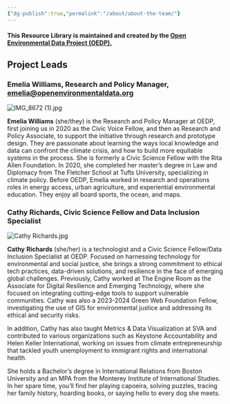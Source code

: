 ```yaml
---
{"dg-publish":true,"permalink":"/about/about-the-team/"}
---
```



#### This Resource Library is maintained and created by the [Open Environmental Data Project (OEDP).](https://www.openenvironmentaldata.org) 





## Project Leads
### Emelia Williams, Research and Policy Manager, emelia@openenvironmentaldata.org

![IMG_8672 (1).jpg](/img/user/Photos%20for%20Resource%20Library/IMG_8672%20(1).jpg)

**Emelia Williams** (she/they) is the Research and Policy Manager at OEDP, first joining us in 2020 as the Civic Voice Fellow, and then as Research and Policy Associate, to support the initiative through research and prototype design. They are passionate about learning the ways local knowledge and data can confront the climate crisis, and how to build more equitable systems in the process. She is formerly a Civic Science Fellow with the Rita Allen Foundation. In 2020, she completed her master’s degree in Law and Diplomacy from The Fletcher School at Tufts University, specializing in climate policy. Before OEDP, Emelia worked in research and operations roles in energy access, urban agriculture, and experiential environmental education. They enjoy all board sports, the ocean, and maps. 



### Cathy Richards, Civic Science Fellow and Data Inclusion Specialist

![Cathy Richards.jpg](/img/user/Photos%20for%20Resource%20Library/Cathy%20Richards.jpg)

**Cathy** **Richards** (she/her) is a technologist and a Civic Science Fellow/Data Inclusion Specialist at OEDP. Focused on harnessing technology for environmental and social justice, she brings a strong commitment to ethical tech practices, data-driven solutions, and resilience in the face of emerging global challenges. Previously, Cathy worked at The Engine Room as the Associate for Digital Resilience and Emerging Technology, where she focused on integrating cutting-edge tools to support vulnerable communities. Cathy was also a 2023-2024 Green Web Foundation Fellow, investigating the use of GIS for environmental justice and addressing its ethical and security risks.

In addition, Cathy has also taught Metrics & Data Visualization at SVA and contributed to various organizations such as Keystone Accountability and Helen Keller International, working on issues from climate entrepreneurship that tackled youth unemployment to immigrant rights and international health.

She holds a Bachelor’s degree in International Relations from Boston University and an MPA from the Monterey Institute of International Studies. In her spare time, you’ll find her playing capoeira, solving puzzles, tracing her family history, hoarding books, or saying hello to every dog she meets.





